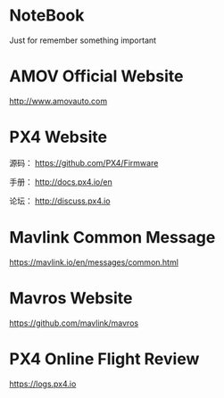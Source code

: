 # NoteBook
Just for remember something important

# AMOV Official Website

http://www.amovauto.com

# PX4 Website

源码：
https://github.com/PX4/Firmware

手册：
http://docs.px4.io/en

论坛：
http://discuss.px4.io

# Mavlink Common Message

https://mavlink.io/en/messages/common.html

# Mavros Website

https://github.com/mavlink/mavros

# PX4 Online Flight Review

https://logs.px4.io
